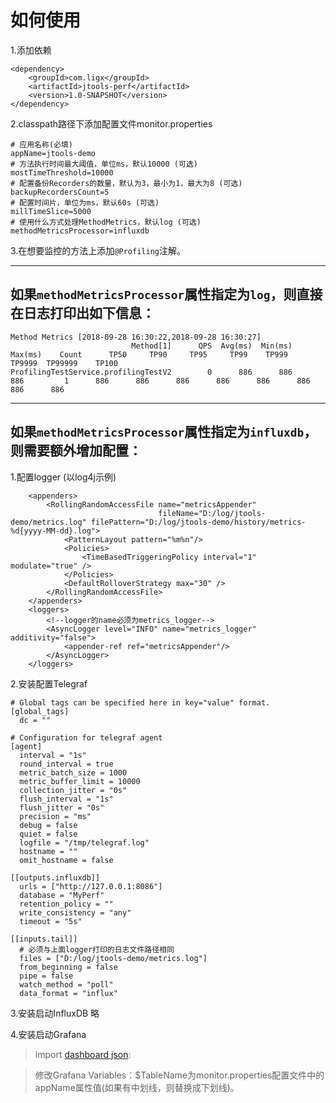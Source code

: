 # 如何使用
1.添加依赖
```
<dependency>
    <groupId>com.ligx</groupId>
    <artifactId>jtools-perf</artifactId>
    <version>1.0-SNAPSHOT</version>
</dependency>
```

2.classpath路径下添加配置文件monitor.properties
```
# 应用名称(必填)
appName=jtools-demo
# 方法执行时间最大阈值，单位ms，默认10000 (可选)
mostTimeThreshold=10000
# 配置备份Recorders的数量，默认为3，最小为1，最大为8 (可选)
backupRecordersCount=5
# 配置时间片，单位为ms，默认60s (可选)
millTimeSlice=5000
# 使用什么方式处理MethodMetrics，默认log (可选)
methodMetricsProcessor=influxdb
```

3.在想要监控的方法上添加`@Profiling`注解。

---

## 如果`methodMetricsProcessor`属性指定为`log`，则直接在日志打印出如下信息：
```$xslt
Method Metrics [2018-09-28 16:30:22,2018-09-28 16:30:27]
                           Method[1]      QPS  Avg(ms)  Min(ms)  Max(ms)    Count      TP50     TP90     TP95     TP99    TP999   TP9999  TP99999    TP100
ProfilingTestService.profilingTestV2        0      886      886      886         1      886      886      886      886      886      886      886      886
```

---

## 如果`methodMetricsProcessor`属性指定为`influxdb`，则需要额外增加配置：
1.配置logger (以log4j示例)
```$xslt
    <appenders>
        <RollingRandomAccessFile name="metricsAppender"
                                 fileName="D:/log/jtools-demo/metrics.log" filePattern="D:/log/jtools-demo/history/metrics-%d{yyyy-MM-dd}.log">
            <PatternLayout pattern="%m%n"/>
            <Policies>
                <TimeBasedTriggeringPolicy interval="1" modulate="true" />
            </Policies>
            <DefaultRolloverStrategy max="30" />
        </RollingRandomAccessFile>
    </appenders>
    <loggers>
        <!--logger的name必须为metrics_logger-->
        <AsyncLogger level="INFO" name="metrics_logger" additivity="false">
            <appender-ref ref="metricsAppender"/>
        </AsyncLogger>
    </loggers>
```

2.安装配置Telegraf  
```$xslt
# Global tags can be specified here in key="value" format.
[global_tags]
  dc = ""

# Configuration for telegraf agent
[agent]
  interval = "1s"
  round_interval = true
  metric_batch_size = 1000
  metric_buffer_limit = 10000
  collection_jitter = "0s"
  flush_interval = "1s"
  flush_jitter = "0s"
  precision = "ms"
  debug = false
  quiet = false
  logfile = "/tmp/telegraf.log"
  hostname = ""
  omit_hostname = false

[[outputs.influxdb]]
  urls = ["http://127.0.0.1:8086"]
  database = "MyPerf"
  retention_policy = ""
  write_consistency = "any"
  timeout = "5s"

[[inputs.tail]]
  # 必须与上面logger打印的日志文件路径相同
  files = ["D:/log/jtools-demo/metrics.log"]
  from_beginning = false
  pipe = false
  watch_method = "poll"
  data_format = "influx"
```

3.安装启动InfluxDB
略

4.安装启动Grafana   
>import [dashboard json](https://github.com/ChaseSuccesser/jtools/blob/609e3cdeafa8a5b100eefe1f7772dfd798a4a1d5/jtools-perf/src/main/resources/Avg_Max_Min_TP_QPS.json):

>修改Grafana Variables：$TableName为monitor.properties配置文件中的appName属性值(如果有中划线，则替换成下划线)。
